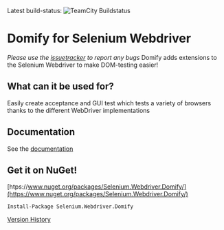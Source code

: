 Latest build-status: ![TeamCity Buildstatus](http://build.bakken-nilsen.com/app/rest/builds/buildType:(id:SeleniumWebdriverDomify_Build)/statusIcon)

# Domify for Selenium Webdriver

_Please use the [issuetracker](https://github.com/yngvebn/Selenium.Webdriver.Domify/issues) to report any bugs_
Domify adds extensions to the Selenium Webdriver to make DOM-testing easier!

## What can it be used for?
Easily create acceptance and GUI test which tests a variety of browsers thanks to the different WebDriver implementations

## Documentation
See the [documentation](https://github.com/yngvebn/Selenium.Webdriver.Domify/wiki)

## Get it on NuGet!
[htps://www.nuget.org/packages/Selenium.Webdriver.Domify/](https://www.nuget.org/packages/Selenium.Webdriver.Domify/)

    Install-Package Selenium.Webdriver.Domify 

[Version History](https://github.com/yngvebn/Selenium.Webdriver.Domify/wiki/Version-History)

